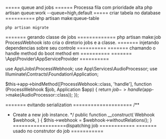 ===== queue and jobs ======
Processa fila com prioridade alta
    php artisan queue:work --queue=high,default
===== criar tabela no database ==========
    php artisan make:queue-table
 
    php artisan migrate
=======  gerando classe de jobs  =============
    php artisan make:job ProcessWebhook
    isto cria o diretorio jobs e a classe.
======= injetando dependencias sobre seu controle  ==========
======= chamando o handle method do boot method em ==========
=======  \App\Provider\AppServiceProvider          ==========

use App\Jobs\ProcessWebhook;
use App\Services\AudioProcessor;
use Illuminate\Contracts\Foundation\Application;
 
$this->app->bindMethod([ProcessWebhook::class, 'handle'], function (ProcessWebhook $job, Application $app) {
    return $job->handle($app->make(AudioProcessor::class));
});

======= evitando serialization ====================
/**
 * Create a new job instance.
 */
public function __construct(
    Webhook $webhook,
) {
    $this->webhook = $webhook->withoutRelations();
}
==================dispatching job ============
======= usado no construtor do job ===========

<?php
 
namespace App\Http\Controllers;
 
use App\Http\Controllers\Controller;
use App\Jobs\ProcessWebhook;
use App\Models\Webhook;
use Illuminate\Http\RedirectResponse;
use Illuminate\Http\Request;
 
class WebhookController extends Controller
{
    /**
     * Store a new Webhook.
     */
    public function store(Request $request): RedirectResponse
    {
        $webhook = Webhook::create(/* ... */);
 
        // ...
 
        ProcessWebhook::dispatch($webhook);
 
        return redirect('/Webhooks');
    }
}
=============== Iniciar o reverb ============
    php artisan reverb:start
==========
vou tentar

